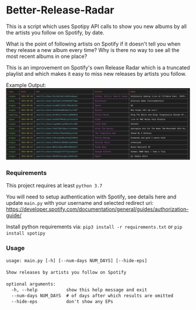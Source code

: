 # Better-Release-Radar
This is a script which uses Spotipy API calls to show you new albums by all the artists you follow on Spotify, by date.

What is the point of following artists on Spotify if it doesn't tell you when they release a new album every time? Why is there no way to see all the most recent albums in one place?

This is an improvement on Spotify's own Release Radar which is a truncated playlist and which makes it easy to miss new releases by artists you follow.

Example Output:
![Image of Yaktocat](https://github.com/PaulMcInnis/Better-Release-Radar/blob/master/example.png)

###  Requirements
This project requires at least `python 3.7`

You will need to setup authentication with Spotify, see details here and update `main.py` with your username and selected redirect uri: https://developer.spotify.com/documentation/general/guides/authorization-guide/

Install python requirements via:
`pip3 install -r requirements.txt` or `pip install spotipy`


### Usage
```
usage: main.py [-h] [--num-days NUM_DAYS] [--hide-eps]

Show releases by artists you follow on Spotify

optional arguments:
  -h, --help           show this help message and exit
  --num-days NUM_DAYS  # of days after which results are omitted
  --hide-eps           don't show any EPs
```
